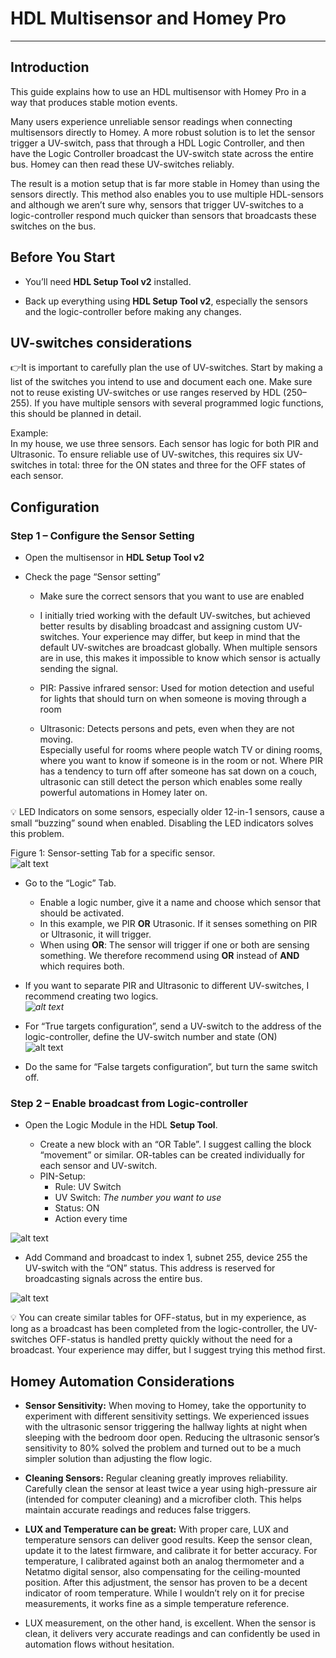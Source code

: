 # HDL Multisensor and Homey Pro

---

## Introduction

This guide explains how to use an HDL multisensor with Homey Pro in a way that produces stable motion events.

Many users experience unreliable sensor readings when connecting multisensors directly to Homey. A more robust solution is to let the sensor trigger a UV-switch, pass that through a HDL Logic Controller, and then have the Logic Controller broadcast the UV-switch state across the entire bus. Homey can then read these UV-switches reliably.

The result is a motion setup that is far more stable in Homey than using the sensors directly. This method also enables you to use multiple HDL-sensors and although we aren’t sure why, sensors that trigger UV-switches to a logic-controller respond much quicker than sensors that broadcasts these switches on the bus. 

## Before You Start

* You’ll need **HDL Setup Tool v2** installed.

* Back up everything using **HDL Setup Tool v2**, especially the sensors and the logic-controller before making any changes. 

## UV-switches considerations

👉It is important to carefully plan the use of UV-switches. Start by making a list of the switches you intend to use and document each one. Make sure not to reuse existing UV-switches or use ranges reserved by HDL (250–255). If you have multiple sensors with several programmed logic functions, this should be planned in detail.

Example:  
In my house, we use three sensors. Each sensor has logic for both PIR and Ultrasonic. To ensure reliable use of UV-switches, this requires six UV-switches in total: three for the ON states and three for the OFF states of each sensor.

## 

## Configuration

### Step 1 – Configure the Sensor Setting 

* Open the multisensor in **HDL Setup Tool v2**

* Check the page “Sensor setting”  
  * Make sure the correct sensors that you want to use are enabled

  * I initially tried working with the default UV-switches, but achieved better results by disabling broadcast and assigning custom UV-switches. Your experience may differ, but keep in mind that the default UV-switches are broadcast globally. When multiple sensors are in use, this makes it impossible to know which sensor is actually sending the signal.

  * PIR: Passive infrared sensor: Used for motion detection and useful for lights that should turn on when someone is moving through a room

  * Ultrasonic: Detects persons and pets, even when they are not moving.   
    Especially useful for rooms where people watch TV or dining rooms, where you want to know if someone is in the room or not. Where PIR has a tendency to turn off after someone has sat down on a couch, ultrasonic can still detect the person which enables some really powerful automations in Homey later on. 

💡 LED Indicators on some sensors, especially older 12-in-1 sensors, cause a small “buzzing” sound when enabled. Disabling the LED indicators solves this problem.

Figure 1: Sensor-setting Tab for a specific sensor.   
![alt text](assets/images/MultisensorImage1.png)

* Go to the “Logic” Tab.   
  * Enable a logic number, give it a name and choose which sensor that should be activated.   
  * In this example, we PIR **OR** Utrasonic. If it senses something on PIR or Ultrasonic, it will trigger.   
  * When using **OR**: The sensor will trigger if one or both are sensing something. We therefore recommend using **OR** instead of **AND** which requires both. 

* If you want to separate PIR and Ultrasonic to different UV-switches, I recommend creating two logics.  
   *![alt text](assets/images/MultisensorImage2.png)*

* For “True targets configuration”, send a UV-switch to the address of the logic-controller, define the UV-switch number and state (ON)  
![alt text](assets/images/MultisensorImage3.png)
* Do the same for “False targets configuration”, but turn the same switch off. 

### Step 2 – Enable broadcast from Logic-controller

* Open the Logic Module in the HDL **Setup Tool**.

  * Create a new block with an “OR Table”. I suggest calling the block “movement” or similar. OR-tables can be created individually for each sensor and UV-switch.  
  * PIN-Setup:   
    * Rule: UV Switch  
    * UV Switch: *The number you want to use*  
    * Status: ON  
    * Action every time

![alt text](assets/images/MultisensorImage4.png)

* Add Command and broadcast to index 1, subnet 255, device 255 the UV-switch with the “ON” status. This address is reserved for broadcasting signals across the entire bus. 

![alt text](assets/images/MultisensorImage5.png)

💡 You can create similar tables for OFF-status, but in my experience, as long as a broadcast has been completed from the logic-controller, the UV-switches OFF-status is handled pretty quickly without the need for a broadcast. Your experience may differ, but I suggest trying this method first. 

## Homey Automation Considerations

* **Sensor Sensitivity:** When moving to Homey, take the opportunity to experiment with different sensitivity settings. We experienced issues with the ultrasonic sensor triggering the hallway lights at night when sleeping with the bedroom door open. Reducing the ultrasonic sensor’s sensitivity to 80% solved the problem and turned out to be a much simpler solution than adjusting the flow logic.

* **Cleaning Sensors:** Regular cleaning greatly improves reliability. Carefully clean the sensor at least twice a year using high-pressure air (intended for computer cleaning) and a microfiber cloth. This helps maintain accurate readings and reduces false triggers.

* **LUX and Temperature can be great:** With proper care, LUX and temperature sensors can deliver good results. Keep the sensor clean, update it to the latest firmware, and calibrate it for better accuracy. For temperature, I calibrated against both an analog thermometer and a Netatmo digital sensor, also compensating for the ceiling-mounted position. After this adjustment, the sensor has proven to be a decent indicator of room temperature. While I wouldn’t rely on it for precise measurements, it works fine as a simple temperature reference.  
* LUX measurement, on the other hand, is excellent. When the sensor is clean, it delivers very accurate readings and can confidently be used in automation flows without hesitation.
